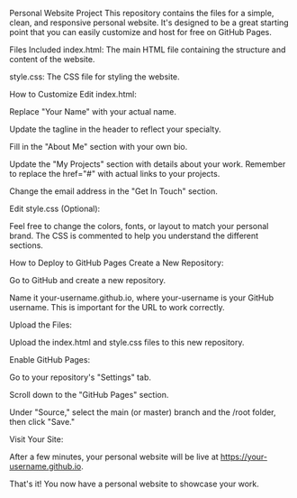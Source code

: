 Personal Website Project
This repository contains the files for a simple, clean, and responsive personal website. It's designed to be a great starting point that you can easily customize and host for free on GitHub Pages.

Files Included
index.html: The main HTML file containing the structure and content of the website.

style.css: The CSS file for styling the website.

How to Customize
Edit index.html:

Replace "Your Name" with your actual name.

Update the tagline in the header to reflect your specialty.

Fill in the "About Me" section with your own bio.

Update the "My Projects" section with details about your work. Remember to replace the href="#" with actual links to your projects.

Change the email address in the "Get In Touch" section.

Edit style.css (Optional):

Feel free to change the colors, fonts, or layout to match your personal brand. The CSS is commented to help you understand the different sections.

How to Deploy to GitHub Pages
Create a New Repository:

Go to GitHub and create a new repository.

Name it your-username.github.io, where your-username is your GitHub username. This is important for the URL to work correctly.

Upload the Files:

Upload the index.html and style.css files to this new repository.

Enable GitHub Pages:

Go to your repository's "Settings" tab.

Scroll down to the "GitHub Pages" section.

Under "Source," select the main (or master) branch and the /root folder, then click "Save."

Visit Your Site:

After a few minutes, your personal website will be live at https://your-username.github.io.

That's it! You now have a personal website to showcase your work.

